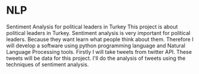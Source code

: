 # NLP
Sentiment Analysis for political leaders in Turkey
    This project is about political leaders in Turkey. Sentiment analysis is very important
for political leaders. Because they want learn what people think about
them. Therefore I will develop a software using python programming language and Natural 
Language Processing tools. Firstly I will take tweets from twitter API. These tweets will be data
for this project. I'll do the analysis of tweets using the techniques of sentiment analysis.
